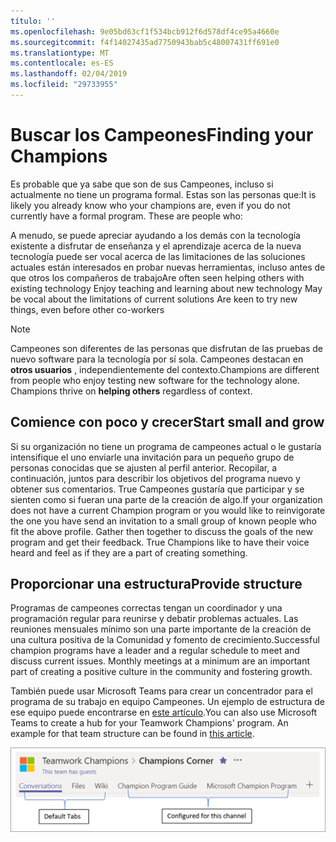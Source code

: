 ```yaml
---
título: ''
ms.openlocfilehash: 9e05bd63cf1f534bcb912f6d578df4ce95a4660e
ms.sourcegitcommit: f4f14027435ad7750943bab5c48007431ff691e0
ms.translationtype: MT
ms.contentlocale: es-ES
ms.lasthandoff: 02/04/2019
ms.locfileid: "29733955"
---
```

# <a name="finding-your-champions"></a><span data-ttu-id="71bf0-102">Buscar los Campeones</span><span class="sxs-lookup"><span data-stu-id="71bf0-102">Finding your Champions</span></span> 

<span data-ttu-id="71bf0-p101">Es probable que ya sabe que son de sus Campeones, incluso si actualmente no tiene un programa formal.  Estas son las personas que:</span><span class="sxs-lookup"><span data-stu-id="71bf0-p101">It is likely you already know who your champions are, even if you do not currently have a formal program.  These are people who:</span></span>

<span data-ttu-id="71bf0-105">A menudo, se puede apreciar ayudando a los demás con la tecnología existente a disfrutar de enseñanza y el aprendizaje acerca de la nueva tecnología puede ser vocal acerca de las limitaciones de las soluciones actuales están interesados en probar nuevas herramientas, incluso antes de que otros los compañeros de trabajo</span><span class="sxs-lookup"><span data-stu-id="71bf0-105">Are often seen helping others with existing technology Enjoy teaching and learning about new technology May be vocal about the limitations of current solutions Are keen to try new things, even before other co-workers</span></span>

> [!NOTE]
> <span data-ttu-id="71bf0-p102">Campeones son diferentes de las personas que disfrutan de las pruebas de nuevo software para la tecnología por sí sola. Campeones destacan en **otros usuarios** , independientemente del contexto.</span><span class="sxs-lookup"><span data-stu-id="71bf0-p102">Champions are different from people who enjoy testing new software for the technology alone. Champions thrive on **helping others** regardless of context.</span></span> 

## <a name="start-small-and-grow"></a><span data-ttu-id="71bf0-108">Comience con poco y crecer</span><span class="sxs-lookup"><span data-stu-id="71bf0-108">Start small and grow</span></span>

<span data-ttu-id="71bf0-p103">Si su organización no tiene un programa de campeones actual o le gustaría intensifique el uno enviarle una invitación para un pequeño grupo de personas conocidas que se ajusten al perfil anterior.  Recopilar, a continuación, juntos para describir los objetivos del programa nuevo y obtener sus comentarios. True Campeones gustaría que participar y se sienten como si fueran una parte de la creación de algo.</span><span class="sxs-lookup"><span data-stu-id="71bf0-p103">If your organization does not have a current Champion program or you would like to reinvigorate the one you have send an invitation to a small group of known people who fit the above profile.  Gather then together to discuss the goals of the new program and get their feedback. True Champions like to have their voice heard and feel as if they are a part of creating something.</span></span>  

## <a name="provide-structure"></a><span data-ttu-id="71bf0-112">Proporcionar una estructura</span><span class="sxs-lookup"><span data-stu-id="71bf0-112">Provide structure</span></span>

<span data-ttu-id="71bf0-p104">Programas de campeones correctas tengan un coordinador y una programación regular para reunirse y debatir problemas actuales.  Las reuniones mensuales mínimo son una parte importante de la creación de una cultura positiva de la Comunidad y fomento de crecimiento.</span><span class="sxs-lookup"><span data-stu-id="71bf0-p104">Successful champion programs have a leader and a regular schedule to meet and discuss current issues.  Monthly meetings at a minimum are an important part of creating a positive culture in the community and fostering growth.</span></span>  

<span data-ttu-id="71bf0-p105">También puede usar Microsoft Teams para crear un concentrador para el programa de su trabajo en equipo Campeones.  Un ejemplo de estructura de ese equipo puede encontrarse en [este artículo](https://docs.microsoft.com/en-us/MicrosoftTeams/teams-adoption-your-first-teams).</span><span class="sxs-lookup"><span data-stu-id="71bf0-p105">You can also use Microsoft Teams to create a hub for your Teamwork Champions' program.  An example for that team structure can be found in [this article](https://docs.microsoft.com/en-us/MicrosoftTeams/teams-adoption-your-first-teams).</span></span>

![fichas de equipo Campeones de trabajo en equipo](media/teams-adoption-tab-example.png)